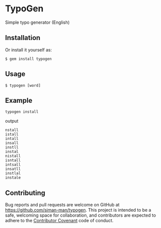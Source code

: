 # TypoGen

Simple typo generator (English)

## Installation

Or install it yourself as:

```
$ gem install typogen
```

## Usage

```
$ typogen [word]
```

## Example

```
typogen install
```

output

```
nstall
istall
intall
insall
instll
instal
nistall
isntall
intsall
insatll
instlal
instale
```

## Contributing

Bug reports and pull requests are welcome on GitHub at https://github.com/siman-man/typogen. This project is intended to be a safe, welcoming space for collaboration, and contributors are expected to adhere to the [Contributor Covenant](http://contributor-covenant.org) code of conduct.

